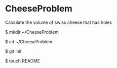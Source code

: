 CheeseProblem
=============

Calculate the volume of swiss cheese that has holes

$ mkdir ~/CheeseProblem

$ cd ~/CheeseProblem

$ git init

$ touch README
